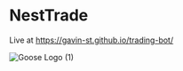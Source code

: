 # NestTrade

Live at https://gavin-st.github.io/trading-bot/

![Goose Logo (1)](https://github.com/user-attachments/assets/26e714a2-9dae-4212-aba0-c311edc4785f)
